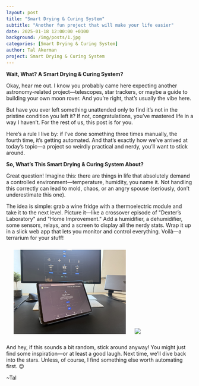```yaml
---
layout: post
title: "Smart Drying & Curing System"
subtitle: "Another fun project that will make your life easier"
date: 2025-01-18 12:00:00 +0100
background: /img/posts/1.jpg
categories: [Smart Drying & Curing System]
author: Tal Akerman
project: Smart Drying & Curing System
---
```


<link rel="stylesheet"
        href="https://cdnjs.cloudflare.com/ajax/libs/highlight.js/10.0.3/styles/default.min.css">
<script src="https://cdnjs.cloudflare.com/ajax/libs/highlight.js/10.0.3/highlight.min.js"></script>
<script>hljs.initHighlightingOnLoad();</script>

<font style="font-weight: bold">Wait, What? A Smart Drying & Curing System?</font>

Okay, hear me out. I know you probably came here expecting another astronomy-related project—telescopes, star trackers, or maybe a guide to building your own moon rover. And you’re right, that’s usually the vibe here.

But have you ever left something unattended only to find it’s not in the pristine condition you left it? If not, congratulations, you’ve mastered life in a way I haven’t. For the rest of us, this post is for you.

Here’s a rule I live by: if I’ve done something three times manually, the fourth time, it’s getting automated. And that’s exactly how we’ve arrived at today’s topic—a project so weirdly practical and nerdy, you’ll want to stick around.

<font style="font-weight: bold">So, What’s This Smart Drying & Curing System About?</font>

Great question! Imagine this: there are things in life that absolutely demand a controlled environment—temperature, humidity, you name it. Not handling this correctly can lead to mold, chaos, or an angry spouse (seriously, don’t underestimate this one).

The idea is simple: grab a wine fridge with a thermoelectric module and take it to the next level. Picture it—like a crossover episode of "Dexter’s Laboratory" and "Home Improvement." Add a humidifier, a dehumidifier, some sensors, relays, and a screen to display all the nerdy stats. Wrap it up in a slick web app that lets you monitor and control everything. Voilà—a terrarium for your stuff!

<img src="/img/smartdrycure_post1/1.jpeg" style="width: 60%; padding:10px; margin: auto; margin-left: 2% ">
<img src="/img/smartdrycure_post1/2.gif" style="width: 30%; padding:10px; margin: auto;">

And hey, if this sounds a bit random, stick around anyway! You might just find some inspiration—or at least a good laugh. Next time, we’ll dive back into the stars. Unless, of course, I find something else worth automating first. 😉

~Tal
